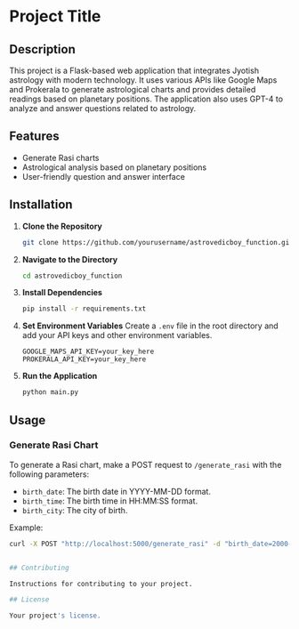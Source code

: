 # Project Title

## Description

This project is a Flask-based web application that integrates Jyotish astrology with modern technology. It uses various APIs like Google Maps and Prokerala to generate astrological charts and provides detailed readings based on planetary positions. The application also uses GPT-4 to analyze and answer questions related to astrology.

## Features
- Generate Rasi charts
- Astrological analysis based on planetary positions
- User-friendly question and answer interface

## Installation
1. **Clone the Repository**
    ```bash
    git clone https://github.com/yourusername/astrovedicboy_function.git
    ```
2. **Navigate to the Directory**
    ```bash
    cd astrovedicboy_function
    ```
3. **Install Dependencies**
    ```bash
    pip install -r requirements.txt
    ```
4. **Set Environment Variables**
    Create a `.env` file in the root directory and add your API keys and other environment variables.
    ```env
    GOOGLE_MAPS_API_KEY=your_key_here
    PROKERALA_API_KEY=your_key_here
    ```
5. **Run the Application**
    ```bash
    python main.py
    ```

## Usage

### Generate Rasi Chart
To generate a Rasi chart, make a POST request to `/generate_rasi` with the following parameters:

- `birth_date`: The birth date in YYYY-MM-DD format.
- `birth_time`: The birth time in HH:MM:SS format.
- `birth_city`: The city of birth.

Example:
```bash
curl -X POST "http://localhost:5000/generate_rasi" -d "birth_date=2000-01-01&birth_time=12:00:00&birth_city=New York"


## Contributing

Instructions for contributing to your project.

## License

Your project's license.
